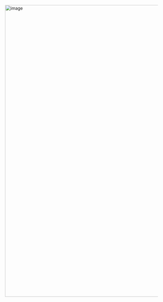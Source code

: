<img width="960" alt="image" src="https://github.com/user-attachments/assets/fbc49c40-9976-4a3e-a17f-4722875cadf7" />

